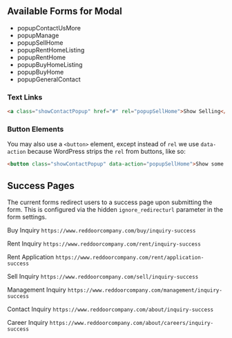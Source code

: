 

## Available Forms for Modal

* popupContactUsMore
* popupManage
* popupSellHome
* popupRentHomeListing
* popupRentHome
* popupBuyHomeListing 
* popupBuyHome
* popupGeneralContact

### Text Links

```html
<a class="showContactPopup" href="#" rel="popupSellHome">Show Selling</a>
```

### Button Elements

You may also use a `<button>` element, except instead of `rel` we use `data-action` because WordPress strips the `rel` from buttons, like so:

```html
<button class="showContactPopup" data-action="popupSellHome">Show some popup</button>
```

## Success Pages

The current forms redirect users to a success page upon submitting the form. This is configured via the hidden `ignore_redirecturl` parameter in the form settings.

Buy Inquiry 
`https://www.reddoorcompany.com/buy/inquiry-success`

Rent Inquiry 
`https://www.reddoorcompany.com/rent/inquiry-success`

Rent Application
`https://www.reddoorcompany.com/rent/application-success`

Sell Inquiry
`https://www.reddoorcompany.com/sell/inquiry-success`

Management Inquiry
`https://www.reddoorcompany.com/management/inquiry-success`

Contact Inquiry
`https://www.reddoorcompany.com/about/inquiry-success`

Career Inquiry
`https://www.reddoorcompany.com/about/careers/inquiry-success`